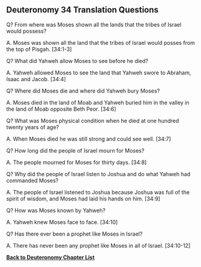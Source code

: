 ## Deuteronomy 34 Translation Questions ##

Q? From where was Moses shown all the lands that the tribes of Israel would possess?

A. Moses was shown all the land that the tribes of Israel would posses from the top of Pisgah. [34:1-3]

Q? What did Yahweh allow Moses to see before he died?

A. Yahweh allowed Moses to see the land that Yahweh swore to Abraham, Isaac and Jacob. [34:4]

Q? Where did Moses die and where did Yahweh bury Moses?

A. Moses died in the land of Moab and Yahweh buried him in the valley in the land of Moab opposite Beth Peor. [34:6]

Q? What was Moses physical condition when he died at one hundred twenty years of age?

A. When Moses died he was still strong and could see well. [34:7]

Q? How long did the people of Israel mourn for Moses?

A. The people mourned for Moses for thirty days. [34:8]

Q? Why did the people of Israel listen to Joshua and do what Yahweh had commanded Moses?

A. The people of Israel listened to Joshua because Joshua was full of the spirit of wisdom, and Moses had laid his hands on him. [34:9]

Q? How was Moses known by Yahweh?

A. Yahweh knew Moses face to face. [34:10]

Q? Has there ever been a prophet like Moses in Israel?

A. There has never been any prophet like Moses in all of Israel. [34:10-12]

__[Back to Deuteronomy Chapter List](./)__

